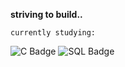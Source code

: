 **striving to build..**


`currently studying:`

![C Badge](https://img.shields.io/badge/ASCII-Language-informational?style=flat&logo=c&logoColor=white&color=0C356A) ![SQL Badge](https://img.shields.io/badge/PostgreSQL-DB-informational?style=flat&logo=postgresql&logoColor=white&color=0C356A)


<!---
caldotdev/caldotdev is a ✨ special ✨ repository because its `README.md` (this file) appears on your GitHub profile.
You can click the Preview link to take a look at your changes.
--->
